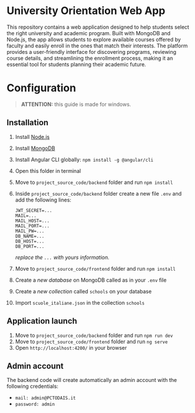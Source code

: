 # University Orientation Web App

This repository contains a web application designed to help students select the right university and academic program. Built with MongoDB and Node.js, the app allows students to explore available courses offered by faculty and easily enroll in the ones that match their interests. The platform provides a user-friendly interface for discovering programs, reviewing course details, and streamlining the enrollment process, making it an essential tool for students planning their academic future.

# Configuration

> **ATTENTION:** this guide is made for windows.

## Installation

1. Install [Node.js](https://nodejs.org/en/download/)
2. Install [MongoDB](https://www.mongodb.com/download-center/community)
3. Install Angular CLI globally: `npm install -g @angular/cli`
4. Open this folder in terminal
5. Move to `project_source_code/backend` folder and run `npm install`
6. Inside `project_source_code/backend` folder create a new file `.env` and add the following lines:

    ```env
    JWT_SECRET=...
    MAIL=...
    MAIL_HOST=...
    MAIL_PORT=...
    MAIL_PW=...
    DB_NAME=...
    DB_HOST=...
    DB_PORT=...
    ```
   *replace the `...` with yours information.*
7. Move to `project_source_code/frontend` folder and run `npm install`
8. Create a *new database* on MongoDB called as in your `.env` file
9. Create a *new collection* called `schools` on your database
10. Import `scuole_italiane.json` in the collection `schools`

## Application launch

1. Move to `project_source_code/backend` folder and run `npm run dev`
2. Move to `project_source_code/frontend` folder and run `ng serve`
3. Open `http://localhost:4200/` in your browser

## Admin account

The backend code will create automatically an admin account with the following credentials:

- `mail: admin@PCTODAIS.it`
- `password: admin`
